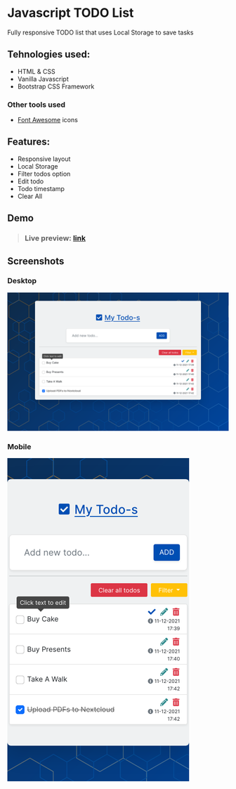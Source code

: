 # Javascript TODO List

Fully responsive TODO list that uses Local Storage to save tasks

## Tehnologies used:

- HTML & CSS
- Vanilla Javascript
- Bootstrap CSS Framework

### Other tools used

- [Font Awesome](https://fontawesome.com/) icons

## Features:

- Responsive layout
- Local Storage
- Filter todos option
- Edit todo
- Todo timestamp
- Clear All

## Demo

> ### Live preview: [link](https://davidtrikic.github.io/todo-list/)

## Screenshots

### Desktop

![Screenshot_1](screenshots/screenshot_1.png)

### Mobile

![Screenshot_1](screenshots/screenshot_2.png)
